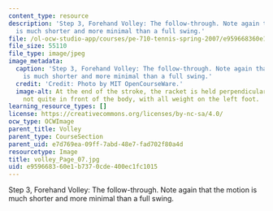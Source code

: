 ```yaml
---
content_type: resource
description: 'Step 3, Forehand Volley: The follow-through. Note again that the motion
  is much shorter and more minimal than a full swing.'
file: /ol-ocw-studio-app/courses/pe-710-tennis-spring-2007/e959668360e1b7370cde400ec1fc1015_volley_Page_07.jpg
file_size: 55110
file_type: image/jpeg
image_metadata:
  caption: 'Step 3, Forehand Volley: The follow-through. Note again that the motion
    is much shorter and more minimal than a full swing.'
  credit: 'Credit: Photo by MIT OpenCourseWare.'
  image-alt: At the end of the stroke, the racket is held perpendicular to the arm,
    not quite in front of the body, with all weight on the left foot.
learning_resource_types: []
license: https://creativecommons.org/licenses/by-nc-sa/4.0/
ocw_type: OCWImage
parent_title: Volley
parent_type: CourseSection
parent_uid: e7d769ea-09ff-7abd-48e7-fad702f80a4d
resourcetype: Image
title: volley_Page_07.jpg
uid: e9596683-60e1-b737-0cde-400ec1fc1015
---
```

Step 3, Forehand Volley: The follow-through. Note again that the motion is much shorter and more minimal than a full swing.